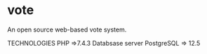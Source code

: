 # vote
An open source web-based vote system.

TECHNOLOGIES
PHP =>7.4.3
Databsase server PostgreSQL => 12.5

